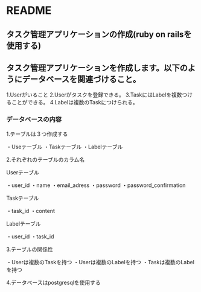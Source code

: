 # README  

## タスク管理アプリケーションの作成(ruby on railsを使用する)    
## タスク管理アプリケーションを作成します。以下のようにデータベースを関連づけること。  

 1.Userがいること
 2.Userがタスクを登録できる。
 3.TaskにはLabelを複数つけることができる。
 4.Labelは複数のTaskにつけられる。　　


### データベースの内容    


1.テーブルは３つ作成する  

 ・Useテーブル
 ・Taskテーブル
 ・Labelテーブル    

2.それぞれのテーブルのカラム名    

Userテーブル  

 ・user_id
 ・name
 ・email_adress
 ・password
 ・password_confirmation    

Taskテーブル  

 ・task_id
 ・content    

Labelテーブル  

 ・user_id
 ・task_id    

3.テーブルの関係性  

 ・Userは複数のTaskを持つ
 ・Userは複数のLabelを持つ
 ・Taskは複数のLabelを持つ    

4.データベースはpostgresqlを使用する    
